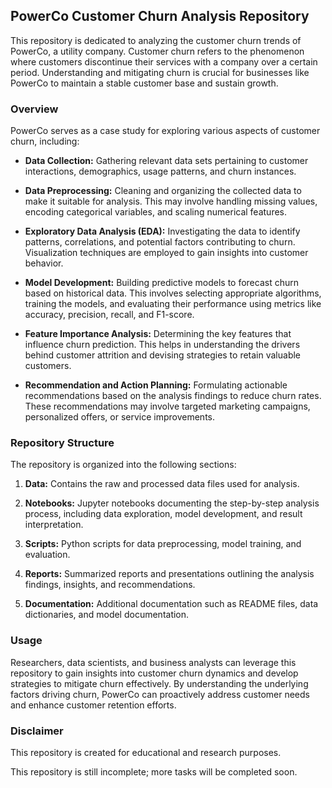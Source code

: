 ## PowerCo Customer Churn Analysis Repository

This repository is dedicated to analyzing the customer churn trends of PowerCo, a utility company. Customer churn refers to the phenomenon where customers discontinue their services with a company over a certain period. Understanding and mitigating churn is crucial for businesses like PowerCo to maintain a stable customer base and sustain growth.

### Overview
PowerCo serves as a case study for exploring various aspects of customer churn, including:

- **Data Collection:** Gathering relevant data sets pertaining to customer interactions, demographics, usage patterns, and churn instances.
  
- **Data Preprocessing:** Cleaning and organizing the collected data to make it suitable for analysis. This may involve handling missing values, encoding categorical variables, and scaling numerical features.
  
- **Exploratory Data Analysis (EDA):** Investigating the data to identify patterns, correlations, and potential factors contributing to churn. Visualization techniques are employed to gain insights into customer behavior.
  
- **Model Development:** Building predictive models to forecast churn based on historical data. This involves selecting appropriate algorithms, training the models, and evaluating their performance using metrics like accuracy, precision, recall, and F1-score.
  
- **Feature Importance Analysis:** Determining the key features that influence churn prediction. This helps in understanding the drivers behind customer attrition and devising strategies to retain valuable customers.
  
- **Recommendation and Action Planning:** Formulating actionable recommendations based on the analysis findings to reduce churn rates. These recommendations may involve targeted marketing campaigns, personalized offers, or service improvements.
  
### Repository Structure
The repository is organized into the following sections:

1. **Data:** Contains the raw and processed data files used for analysis.
   
2. **Notebooks:** Jupyter notebooks documenting the step-by-step analysis process, including data exploration, model development, and result interpretation.
   
3. **Scripts:** Python scripts for data preprocessing, model training, and evaluation.
   
4. **Reports:** Summarized reports and presentations outlining the analysis findings, insights, and recommendations.
   
5. **Documentation:** Additional documentation such as README files, data dictionaries, and model documentation.
   
### Usage
Researchers, data scientists, and business analysts can leverage this repository to gain insights into customer churn dynamics and develop strategies to mitigate churn effectively. By understanding the underlying factors driving churn, PowerCo can proactively address customer needs and enhance customer retention efforts.

### Disclaimer
This repository is created for educational and research purposes.

This repository is still incomplete; more tasks will be completed soon.
